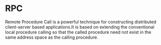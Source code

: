 # RPC
Remote Procedure Call is a powerful technique for constructing distributed client-server based applications.It is based on extending the conventional local procedure calling so that the called procedure need not exist in the same address space as the calling procedure.

